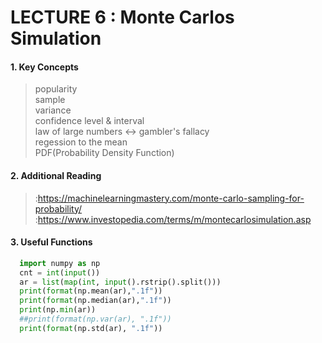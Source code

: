 # LECTURE 6 : Monte Carlos Simulation
#### 1. Key Concepts
> popularity  
> sample  
> variance  
> confidence level & interval  
> law of large numbers <-> gambler's fallacy  
> regession to the mean  
> PDF(Probability Density Function)  


#### 2. Additional Reading
> :https://machinelearningmastery.com/monte-carlo-sampling-for-probability/  
> :https://www.investopedia.com/terms/m/montecarlosimulation.asp  

#### 3. Useful Functions 
```python
  import numpy as np
  cnt = int(input())
  ar = list(map(int, input().rstrip().split()))
  print(format(np.mean(ar),".1f"))
  print(format(np.median(ar),".1f"))
  print(np.min(ar))
  ##print(format(np.var(ar), ".1f"))
  print(format(np.std(ar), ".1f"))  
```
